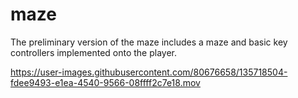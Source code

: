 # maze

The preliminary version of the maze includes a maze and basic key controllers implemented onto the player.



https://user-images.githubusercontent.com/80676658/135718504-fdee9493-e1ea-4540-9566-08ffff2c7e18.mov

